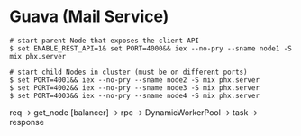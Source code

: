 # Guava (Mail Service)

```shell
# start parent Node that exposes the client API
$ set ENABLE_REST_API=1& set PORT=4000&& iex --no-pry --sname node1 -S mix phx.server

# start child Nodes in cluster (must be on different ports)
$ set PORT=4001&& iex --no-pry --sname node2 -S mix phx.server
$ set PORT=4002&& iex --no-pry --sname node3 -S mix phx.server
$ set PORT=4003&& iex --no-pry --sname node4 -S mix phx.server
```

req -> get_node [balancer] -> rpc -> DynamicWorkerPool -> task -> response